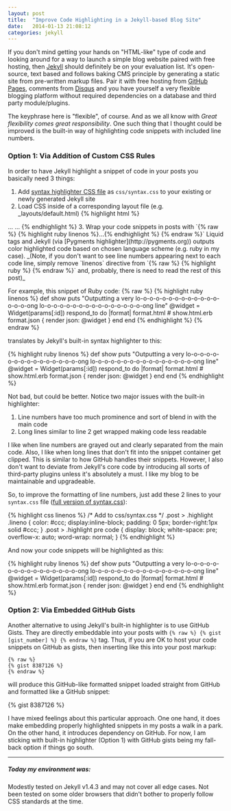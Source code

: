 ```yaml
---
layout: post
title:  "Improve Code Highlighting in a Jekyll-based Blog Site"
date:   2014-01-13 21:08:12
categories: jekyll
---
```


If you don't mind getting your hands on "HTML-like" type of code and looking around for a way to launch a 
simple blog website paired with free hosting, then [Jekyll](http://jekyllrb.com)</a> 
should definitely be on your evaluation list. It's open-source, text based and follows baking 
CMS principle by generating a static site from pre-written markup files. Pair it with free hosting 
from [GitHub Pages](http://pages.github.com), comments from [Disqus](http://disqus.com) and you have 
yourself a very flexible blogging platform without required dependencies on a database and third party 
module/plugins.

The keyphrase here is "flexible", of course. And as we all know with 
*Great flexibility comes great responsibility*. One such thing that I thought could be improved is 
the built-in way of highlighting code snippets with included line numbers. 

### Option 1: Via Addition of Custom CSS Rules

In order to have Jekyll highlight a 
snippet of code in your posts you basically need 3 things:

1. Add [syntax highlighter CSS file](https://github.com/mojombo/tpw/blob/master/css/syntax.css) as 
`css/syntax.css` to your existing or newly generated Jekyll site
2. Load CSS inside of a corresponding layout file (e.g. _layouts/default.html) {% highlight html %}
<head>
  ...
  <link href="/css/syntax.css" rel="stylesheet">
  ...
</head>{% endhighlight %} 
3. Wrap your code snippets in posts with 
`{% raw %} {% highlight ruby linenos %}...{% endhighlight %} {% endraw %}` Liquid tags and Jekyll
(via [Pygments highlighter](http://pygments.org)) outputs color highlighted code based on chosen 
language scheme (e.g. ruby in my case). <span class="text-muted">_(Note, if you don't want to see 
line numbers appearing next to each code line, simply remove `linenos` 
directive from `{% raw %} {% highlight ruby %} {% endraw %}` and, probably, there is need to read the 
rest of this post)_</span>

For example, this snippet of Ruby code:
{% raw %} 
    {% highlight ruby linenos %}
    def show
      puts "Outputting a very lo-o-o-o-o-o-o-o-o-o-o-o-o-o-o-o-ong lo-o-o-o-o-o-o-o-o-o-o-o-o-o-o-o-ong line"
      @widget = Widget(params[:id])
      respond_to do |format|
        format.html # show.html.erb
        format.json { render json: @widget }
      end
    end
    {% endhighlight %}
{% endraw %} 

translates by Jekyll's built-in syntax highlighter to this:

<div class="preserve-original-format">
{% highlight ruby linenos %}
def show
  puts "Outputting a very lo-o-o-o-o-o-o-o-o-o-o-o-o-o-o-o-ong lo-o-o-o-o-o-o-o-o-o-o-o-o-o-o-o-ong line"
  @widget = Widget(params[:id])
  respond_to do |format|
    format.html # show.html.erb
    format.json { render json: @widget }
  end
end
{% endhighlight %}
</div>

Not bad, but could be better. Notice two major issues with the built-in highlighter:

1. Line numbers have too much prominence and sort of blend in with the main code
2. Long lines similar to line 2 get wrapped making code less readable

I like when line numbers are grayed out and clearly separated from the main code. Also, I like when
long lines that don't fit into the snippet container get clipped. This is similar to how GitHub handles their
snippets. However, I also don't want to deviate from Jekyll's core code by introducing all sorts of
third-party plugins unless it's absolutely a must. I like my blog to be maintainable and upgradeable.

So, to improve the formatting of line numbers, just add these 2 lines to your `syntax.css` file
([full version of syntax.css](https://gist.github.com/demisx/8408522)):

{% highlight css linenos %}
/* Add to css/syntax.css */
.post > .highlight .lineno { color: #ccc; display:inline-block; padding: 0 5px; border-right:1px solid #ccc; }
.post > .highlight pre code { display: block; white-space: pre; overflow-x: auto; word-wrap: normal; }
{% endhighlight %}

And now your code snippets will be highlighted as this:

{% highlight ruby linenos %}
def show
  puts "Outputting a very lo-o-o-o-o-o-o-o-o-o-o-o-o-o-o-o-ong lo-o-o-o-o-o-o-o-o-o-o-o-o-o-o-o-ong line"
  @widget = Widget(params[:id])
  respond_to do |format|
    format.html # show.html.erb
    format.json { render json: @widget }
  end
end
{% endhighlight %}

### Option 2: Via Embedded GitHub Gists

Another alternative to using Jekyll's built-in highlighter is to use GitHub Gists. They are directly
embeddable into your posts with `{% raw %} {% gist [gist_number] %} {% endraw %}` tag.
Thus, if you are OK to host your code snippets on GitHub as gists, then inserting like this into your
post markup:

```
{% raw %} 
{% gist 8387126 %} 
{% endraw %}
```

will produce this GitHub-like formatted snippet loaded straight from GitHub and formatted like a GitHub
snippet:

{% gist 8387126  %}

I have mixed feelings about this particular approach. One one hand, it does make embedding properly 
highlighted snippets in my posts a walk in a park. On the other hand, it introduces dependency on GitHub. 
For now, I am sticking with built-in highlighter (Option 1) with GitHub gists being my fall-back option if 
things go south.

___
##### Today my environment was:

Modestly tested on Jekyll v1.4.3 and may not cover all edge cases. Not been tested on some older 
browsers that didn't bother to properly follow CSS standards at the time.
